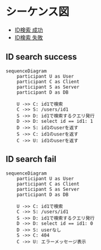 # シーケンス図

- [ID検索 成功](#id-search-success)
- [ID検索 失敗](#id-search-fail)


## ID search success

```mermaid
sequenceDiagram
    participant U as User
    participant C as Client
    participant S as Server
    participant D as DB

    U ->> C: id1で検索
    C ->> S: /users/id1
    S ->> D: id1で検索するクエリ発行
    D ->> D: select id == id1: 1
    D ->> S: id1のuserを返す
    S ->> C: id1のuserを返す
    C ->> U: id1のuserを返す
```


## ID search fail

```mermaid
sequenceDiagram
    participant U as User
    participant C as Client
    participant S as Server
    participant D as DB

    U ->> C: id1で検索
    C ->> S: /users/id1
    S ->> D: id1で検索するクエリ発行
    D ->> D: select id == id1: 0
    D ->> S: userなし
    S ->> C: 404
    C ->> U: エラーメッセージ表示
```
